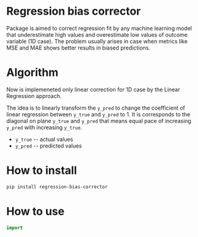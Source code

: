 # Regression bias corrector

Package is aimed to correct regression fit by any machine learning model that underestimate high values and overestimate low values of outcome variable (1D case). The problem usually arises in case when metrics like MSE and MAE shows better results in biased predictions.

# Algorithm

Now is implemeneted only linear correction for 1D case by the Linear Regression approach.

The idea is to linearly transform the `y_pred` to change the coefficient of linear regression between `y_true` and `y_pred` to 1. It is corresponds to the diagonal on plane `y_true` and `y_pred` that means equal pace of increasing `y_pred` with increasing `y_true`. 
- `y_true` -- actual values
- `y_pred` -- predicted values


# How to install
```bash
pip install regression-bias-corrector
```

# How to use
```python
import 
```